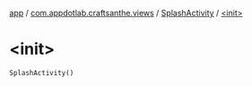 [app](../../index.md) / [com.appdotlab.craftsanthe.views](../index.md) / [SplashActivity](index.md) / [&lt;init&gt;](./-init-.md)

# &lt;init&gt;

`SplashActivity()`